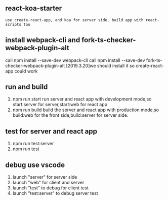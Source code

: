 
## react-koa-starter
    use create-react-app, and koa for server side. build app with react-scripts too

## install webpack-cli and fork-ts-checker-webpack-plugin-alt
call npm install --save-dev webpack-cli 
call npm install --save-dev fork-ts-checker-webpack-plugin-alt
[2019.3.20]we should install it so create-react-app could work

## run and build
1. npm run start
  run server and react app with development mode,so start:server for server,start:web for react app
1. npm run build
  build the server and react app with production mode,so build:web for the front side,build:server for server side.


## test for server and react app
1. npm run test:server
1. npm run test

## debug use vscode 
1. launch "server" for server side
1. launch "web" for client and server
1. launch "test" to debug for client test
1. launch "test:server" to debug server test